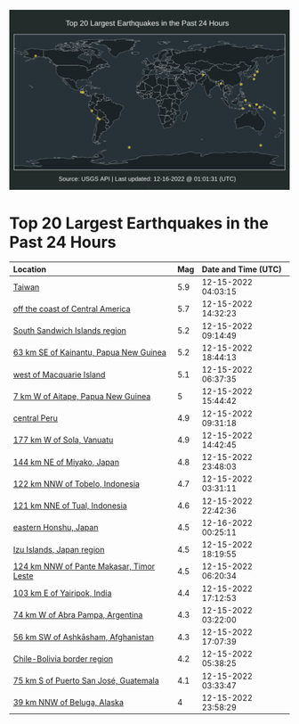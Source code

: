 ![Map](./map.png)

# Top 20 Largest Earthquakes in the Past 24 Hours

| Location | Mag | Date and Time (UTC) |
|:---|:---|:---|
| [Taiwan](https://earthquake.usgs.gov/earthquakes/eventpage/us6000j9by) | 5.9 | 12-15-2022 04:03:15 |
| [off the coast of Central America](https://earthquake.usgs.gov/earthquakes/eventpage/us6000j9es) | 5.7 | 12-15-2022 14:32:23 |
| [South Sandwich Islands region](https://earthquake.usgs.gov/earthquakes/eventpage/us6000j9dp) | 5.2 | 12-15-2022 09:14:49 |
| [63 km SE of Kainantu, Papua New Guinea](https://earthquake.usgs.gov/earthquakes/eventpage/us6000j9ix) | 5.2 | 12-15-2022 18:44:13 |
| [west of Macquarie Island](https://earthquake.usgs.gov/earthquakes/eventpage/us6000j9cq) | 5.1 | 12-15-2022 06:37:35 |
| [7 km W of Aitape, Papua New Guinea](https://earthquake.usgs.gov/earthquakes/eventpage/us6000j9gr) | 5 | 12-15-2022 15:44:42 |
| [central Peru](https://earthquake.usgs.gov/earthquakes/eventpage/us6000j9du) | 4.9 | 12-15-2022 09:31:18 |
| [177 km W of Sola, Vanuatu](https://earthquake.usgs.gov/earthquakes/eventpage/us6000j9fh) | 4.9 | 12-15-2022 14:42:45 |
| [144 km NE of Miyako, Japan](https://earthquake.usgs.gov/earthquakes/eventpage/us6000j9l6) | 4.8 | 12-15-2022 23:48:03 |
| [122 km NNW of Tobelo, Indonesia](https://earthquake.usgs.gov/earthquakes/eventpage/us6000j9bm) | 4.7 | 12-15-2022 03:31:11 |
| [121 km NNE of Tual, Indonesia](https://earthquake.usgs.gov/earthquakes/eventpage/us6000j9kq) | 4.6 | 12-15-2022 22:42:36 |
| [eastern Honshu, Japan](https://earthquake.usgs.gov/earthquakes/eventpage/us6000j9ld) | 4.5 | 12-16-2022 00:25:11 |
| [Izu Islands, Japan region](https://earthquake.usgs.gov/earthquakes/eventpage/us6000j9ir) | 4.5 | 12-15-2022 18:19:55 |
| [124 km NNW of Pante Makasar, Timor Leste](https://earthquake.usgs.gov/earthquakes/eventpage/us6000j9cp) | 4.5 | 12-15-2022 06:20:34 |
| [103 km E of Yairipok, India](https://earthquake.usgs.gov/earthquakes/eventpage/us6000j9ij) | 4.4 | 12-15-2022 17:12:53 |
| [74 km W of Abra Pampa, Argentina](https://earthquake.usgs.gov/earthquakes/eventpage/us6000j9bi) | 4.3 | 12-15-2022 03:22:00 |
| [56 km SW of Ashkāsham, Afghanistan](https://earthquake.usgs.gov/earthquakes/eventpage/us6000j9ih) | 4.3 | 12-15-2022 17:07:39 |
| [Chile-Bolivia border region](https://earthquake.usgs.gov/earthquakes/eventpage/us6000j9ck) | 4.2 | 12-15-2022 05:38:25 |
| [75 km S of Puerto San José, Guatemala](https://earthquake.usgs.gov/earthquakes/eventpage/us6000j9bn) | 4.1 | 12-15-2022 03:33:47 |
| [39 km NNW of Beluga, Alaska](https://earthquake.usgs.gov/earthquakes/eventpage/ak022g1kll1g) | 4 | 12-15-2022 23:58:29 |
